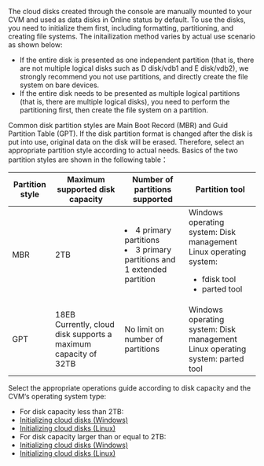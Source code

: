 The cloud disks created through the console are manually mounted to your CVM and used as data disks in Online status by default. To use the disks, you need to initialize them first, including formatting, partitioning, and creating file systems. The initailization method varies by actual use scenario as shown below:
- If the entire disk is presented as one independent partition (that is, there are not multiple logical disks such as D disk/vdb1 and E disk/vdb2), we strongly recommend you not use partitions, and directly create the file system on bare devices.
- If the entire disk needs to be presented as multiple logical partitions (that is, there are multiple logical disks), you need to perform the partitioning first, then create the file system on a partition. 

Common disk partition styles are Main Boot Record (MBR) and Guid Partition Table (GPT). If the disk partition format is changed after the disk is put into use, original data on the disk will be erased. Therefore, select an appropriate partition style according to actual needs.
Basics of the two partition styles are shown in the following table：

| Partition style | Maximum supported disk capacity | Number of partitions supported | Partition tool |
|---------|---------|---------|---------|
|MBR | 2TB |<li>4 primary partitions</li><li>3 primary partitions and 1 extended partition</li>|Windows operating system: Disk management</br>Linux operating system:<ul><li>fdisk tool</li><li>parted tool</li></ul> |
|GPT | 18EB</br>Currently, cloud disk supports a maximum capacity of 32TB | No limit on number of partitions | Windows operating system: Disk management</br>Linux operating system: parted tool|

Select the appropriate operations guide according to disk capacity and the CVM‘s operating system type:
- For disk capacity less than 2TB:
 - [Initializing cloud disks (Windows)](https://intl.cloud.tencent.com/document/product/362/31597#initializing-cloud-disks-(windows))
 - [Initializing cloud disks (Linux)](https://intl.cloud.tencent.com/document/product/362/31597#initializing-cloud-disks-(linux))
- For disk capacity larger than or equal to 2TB:
 - [Initializing cloud disks (Windows)](https://intl.cloud.tencent.com/document/product/362/31598#initializing-cloud-disks-(windows))
 - [Initializing cloud disks (Linux)](https://intl.cloud.tencent.com/document/product/362/31598#initializing-cloud-disks-(linux))









